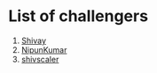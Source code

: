 # List of challengers
1. [Shivay](https://github.com/shivaylamba)
2. [NipunKumar](https://github.com/NipunKumar21)
2. [shivscaler](http://github.com/shivscaler)
